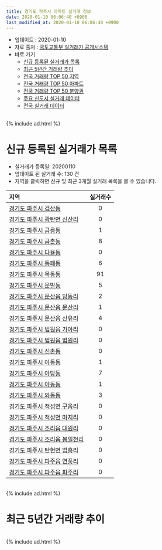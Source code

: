 ```yaml
---
title: 경기도 파주시 아파트 실거래 정보
date: 2020-01-10 06:06:40 +0900
last_modified_at: 2020-01-10 06:06:40 +0900
---
```


* 업데이트 : 2020-01-10
* 자료 출처 : [국토교통부 실거래가 공개시스템](http://rt.molit.go.kr)
* 바로 가기
    * [신규 등록된 실거래가 목록](#신규-등록된-실거래가-목록)
    * [최근 5년간 거래량 추이](#최근-5년간-거래량-추이)
    * [전국 거래량 TOP 50 지역](https://inasie.github.io/apt-trade-info/최근-3개월-전국에서-가장-거래가-많이-발생한-지역)
    * [전국 거래량 TOP 50 아파트](https://inasie.github.io/apt-trade-info/최근-3개월-전국에서-가장-거래가-많이-발생한-아파트)
    * [전국 거래량 TOP 50 분양권](https://inasie.github.io/apt-trade-info/최근-3개월-전국에서-가장-거래가-많이-발생한-분양권)
    * [주요 신도시 실거래 데이터](https://inasie.github.io/apt-trade-info/주요-신도시)
    * [전국 실거래 데이터](https://inasie.github.io/apt-trade-info/전국)

<br>
{% include ad.html %}
<br>

# 신규 등록된 실거래가 목록
* 실거래가 등록일: 20200110
* 업데이트 된 실거래 수: 130 건
* 지역을 클릭하면 신규 및 최근 3개월 실거래 목록을 볼 수 있습니다.


|지역|실거래수|
|:---|:---:|
|[경기도 파주시 검산동](https://inasie.github.io/apt-trade-info/경기도-파주시-검산동)|0|
|[경기도 파주시 광탄면 신산리](https://inasie.github.io/apt-trade-info/경기도-파주시-광탄면-신산리)|0|
|[경기도 파주시 금릉동](https://inasie.github.io/apt-trade-info/경기도-파주시-금릉동)|1|
|[경기도 파주시 금촌동](https://inasie.github.io/apt-trade-info/경기도-파주시-금촌동)|8|
|[경기도 파주시 다율동](https://inasie.github.io/apt-trade-info/경기도-파주시-다율동)|0|
|[경기도 파주시 동패동](https://inasie.github.io/apt-trade-info/경기도-파주시-동패동)|6|
|[경기도 파주시 목동동](https://inasie.github.io/apt-trade-info/경기도-파주시-목동동)|91|
|[경기도 파주시 문발동](https://inasie.github.io/apt-trade-info/경기도-파주시-문발동)|5|
|[경기도 파주시 문산읍 당동리](https://inasie.github.io/apt-trade-info/경기도-파주시-문산읍-당동리)|2|
|[경기도 파주시 문산읍 문산리](https://inasie.github.io/apt-trade-info/경기도-파주시-문산읍-문산리)|1|
|[경기도 파주시 문산읍 선유리](https://inasie.github.io/apt-trade-info/경기도-파주시-문산읍-선유리)|4|
|[경기도 파주시 법원읍 가야리](https://inasie.github.io/apt-trade-info/경기도-파주시-법원읍-가야리)|0|
|[경기도 파주시 법원읍 법원리](https://inasie.github.io/apt-trade-info/경기도-파주시-법원읍-법원리)|0|
|[경기도 파주시 신촌동](https://inasie.github.io/apt-trade-info/경기도-파주시-신촌동)|0|
|[경기도 파주시 아동동](https://inasie.github.io/apt-trade-info/경기도-파주시-아동동)|1|
|[경기도 파주시 야당동](https://inasie.github.io/apt-trade-info/경기도-파주시-야당동)|7|
|[경기도 파주시 야동동](https://inasie.github.io/apt-trade-info/경기도-파주시-야동동)|1|
|[경기도 파주시 와동동](https://inasie.github.io/apt-trade-info/경기도-파주시-와동동)|3|
|[경기도 파주시 적성면 구읍리](https://inasie.github.io/apt-trade-info/경기도-파주시-적성면-구읍리)|0|
|[경기도 파주시 적성면 마지리](https://inasie.github.io/apt-trade-info/경기도-파주시-적성면-마지리)|0|
|[경기도 파주시 조리읍 대원리](https://inasie.github.io/apt-trade-info/경기도-파주시-조리읍-대원리)|0|
|[경기도 파주시 조리읍 봉일천리](https://inasie.github.io/apt-trade-info/경기도-파주시-조리읍-봉일천리)|0|
|[경기도 파주시 탄현면 법흥리](https://inasie.github.io/apt-trade-info/경기도-파주시-탄현면-법흥리)|0|
|[경기도 파주시 파주읍 연풍리](https://inasie.github.io/apt-trade-info/경기도-파주시-파주읍-연풍리)|0|
|[경기도 파주시 파주읍 파주리](https://inasie.github.io/apt-trade-info/경기도-파주시-파주읍-파주리)|0|


<br>
{% include ad.html %}
<br>

# 최근 5년간 거래량 추이


<div style="width:100%;">
    <canvas id="deal_progress" height="200"></canvas>
</div>

<script>
new Chart(document.getElementById("deal_progress"), {
    type: 'line',
    data: {
        labels: ['201501','201502','201503','201504','201505','201506','201507','201508','201509','201510','201511','201512','201601','201602','201603','201604','201605','201606','201607','201608','201609','201610','201611','201612','201701','201702','201703','201704','201705','201706','201707','201708','201709','201710','201711','201712','201801','201802','201803','201804','201805','201806','201807','201808','201809','201810','201811','201812','201901','201902','201903','201904','201905','201906','201907','201908','201909','201910','201911','201912','202001'],
        datasets: [{
            label: '매매',
            pointRadius: 1,
            data: [539, 527, 940, 760, 639, 637, 644, 521, 569, 661, 410, 346, 433, 382, 547, 506, 577, 702, 693, 650, 621, 776, 398, 273, 241, 366, 509, 414, 552, 575, 625, 444, 414, 339, 401, 272, 445, 395, 533, 442, 712, 422, 368, 553, 476, 392, 281, 262, 320, 268, 346, 354, 308, 294, 293, 285, 296, 393, 411, 313, 38],
            borderColor: "rgba(255, 201, 14, 1)",
            backgroundColor: "rgba(255, 201, 14, 0.5)",
            fill: false,
            lineTension: 0
        },{
            label: '전월세',
            pointRadius: 1,
            data: [748, 617, 649, 553, 566, 493, 561, 573, 707, 807, 522, 917, 575, 687, 590, 510, 505, 743, 686, 853, 552, 659, 485, 505, 608, 583, 575, 484, 472, 534, 487, 503, 717, 559, 573, 830, 712, 659, 587, 420, 471, 624, 678, 800, 662, 663, 556, 530, 708, 560, 567, 435, 431, 468, 475, 476, 995, 924, 621, 1143, 150],
            borderColor: "rgba(0, 141, 185, 1)",
            backgroundColor: "rgba(0, 141, 185, 0.5)",
            fill: false,
            lineTension: 0
        }
        ]
    },
    options: {
        responsive: true,
        title: {
            display: false
        },
        tooltips: {
            mode: 'index',
            intersect: false
        },
        hover: {
            mode: 'nearest',
            intersect: true
        },
        scales: {
            xAxes: [{
                display: true,
                scaleLabel: {
                    display: true,
                    labelString: '년/월'
                }
            }],
            yAxes: [{
                display: true,
                ticks: {
                    suggestedMin: 0,
                },
                scaleLabel: {
                    display: true,
                    labelString: '실거래 수'
                }
            }]
        }
    }
});

</script>


<br>
{% include ad.html %}
<br>

